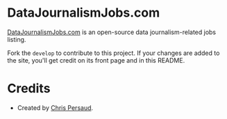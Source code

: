 # DataJournalismJobs.com
[DataJournalismJobs.com](http://datajournalismjobs.com) is an open-source data journalism-related jobs listing.

Fork the `develop` to contribute to this project. If your changes are added to the site, you'll get credit on its front page and in this README.

# Credits
- Created by [Chris Persaud](http://ChrisPersaud.com).